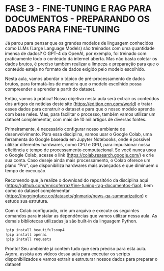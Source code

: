 # FASE 3 - FINE-TUNING E RAG PARA DOCUMENTOS - PREPARANDO OS DADOS PARA FINE-TUNING

Já parou para pensar que os grandes modelos de linguagem conhecidos como LLMs (Large Language Models) são treinados com uma quantidade imensa de dados? O GPT-4 da OpenAI, por exemplo, foi treinado com praticamente todo o conteúdo da internet aberta. Mas não basta coletar os dados brutos, é preciso também realizar a limpeza e preparação para que o conteúdo esteja no formato de dados exigido pelo modelo escolhido.

Nesta aula, vamos abordar o tópico de pré-processamento de dados brutos, para formatá-los de maneira que o modelo escolhido possa compreender e aprender a partir do dataset.  

Então, vamos à prática! Nosso objetivo nesta aula será extrair os conteúdos dos artigos de notícias deste site (https://edition.cnn.com/world) e tratar esses dados para construir o dataset e para que o nosso modelo aprenda com base neles. Mas, para facilitar o processo, também vamos utilizar um dataset complementar, com mais de 10 mil artigos de diversas fontes. 

Primeiramente, é necessário configurar nosso ambiente de desenvolvimento. Para essa disciplina, vamos usar o Google Colab, uma ferramenta do Google baseada em Jupyter Notebooks, onde é possível utilizar diferentes hardwares, como CPU e GPU, para impulsionar nossa eficiência e tempo de processamento computacional. Se você nunca usou o Google Colab, acesse o link (https://colab.research.google.com/) e crie sua conta. Caso deseje ainda mais processamento, o Colab oferece um plano “Pro”, que disponibiliza hardwares mais avançados e que diminuem o tempo de execução. 

Recomendo que já realize o download do repositório da disciplina aqui (https://github.com/enricoferraz/fine-tuning-rag-documentos-fiap), bem como do dataset complementar (https://huggingface.co/datasets/glnmario/news-qa-summarization) e estude sua estrutura.

Com o Colab configurado, crie um arquivo e execute os seguintes comandos para instalar as dependências que vamos utilizar nessa aula. As demais bibliotecas utilizadas já são built-in da linguagem Python.

```sh
!pip install beautifulsoup4
!pip install openai
!pip install requests
```

Pronto! Seu ambiente já contém tudo que será preciso para esta aula. Agora, assista aos vídeos dessa aula para executar os scripts disponibilizados e vamos extrair e estruturar nossos dados para preparar o dataset!
            
